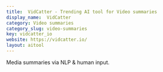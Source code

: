 ```yaml
---
title:  VidCatter - Trending AI tool for Video summaries
display_name:  VidCatter
category: Video summaries
category_slug: video-summaries
key: vidcatter_io
website: https://vidcatter.io/
layout: aitool
---
```


Media summaries via NLP & human input.
